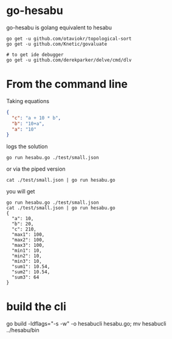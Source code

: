 # go-hesabu
go-hesabu is golang equivalent to hesabu

```
go get -u github.com/otaviokr/topological-sort
go get -u github.com/Knetic/govaluate

# to get ide debugger
go get -u github.com/derekparker/delve/cmd/dlv
```

# From the command line
Taking equations

```json
{
  "c": "a + 10 * b",
  "b": "10+a",
  "a": "10"
}

```

logs the solution

```
go run hesabu.go ./test/small.json
```

or via the piped version

```
cat ./test/small.json | go run hesabu.go
```

you will get

```
go run hesabu.go ./test/small.json
cat ./test/small.json | go run hesabu.go
{
  "a": 10,
  "b": 20,
  "c": 210,
  "max1": 100,
  "max2": 100,
  "max3": 100,
  "min1": 10,
  "min2": 10,
  "min3": 10,
  "sum1": 10.54,
  "sum2": 10.54,
  "sum3": 64
}

```

# build the cli

go build -ldflags="-s -w" -o hesabucli hesabu.go; mv hesabucli ../hesabu/bin

